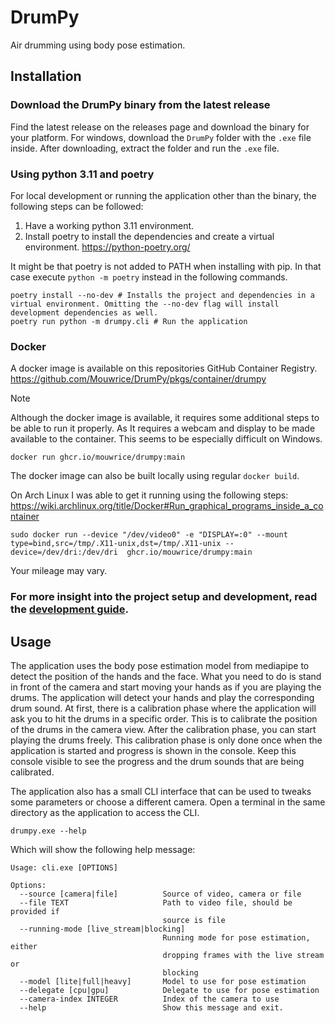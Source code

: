 # DrumPy

Air drumming using body pose estimation.

## Installation

### Download the DrumPy binary from the latest release

Find the latest release on the releases page and download the binary for your platform.
For windows, download the `DrumPy` folder with the `.exe` file inside.
After downloading, extract the folder and run the `.exe` file.

### Using python 3.11 and poetry

For local development or running the application other than the binary, the following steps can be followed:

1. Have a working python 3.11 environment.
2. Install poetry to install the dependencies and create a virtual environment. https://python-poetry.org/

It might be that poetry is not added to PATH when installing with pip. In that case execute `python -m poetry` instead
in the following commands.

```shell
poetry install --no-dev # Installs the project and dependencies in a virtual environment. Omitting the --no-dev flag will install development dependencies as well.
poetry run python -m drumpy.cli # Run the application
```

### Docker

A docker image is available on this repositories GitHub Container
Registry. https://github.com/Mouwrice/DrumPy/pkgs/container/drumpy

> [!NOTE]
> Although the docker image is available, it requires some additional steps to be able to run it properly.
> As It requires a webcam and display to be made available to the container. This seems to be especially difficult
> on Windows.

```shell
docker run ghcr.io/mouwrice/drumpy:main
```

The docker image can also be built locally using regular `docker build`.

On Arch Linux I was able to get it running using the following
steps: https://wiki.archlinux.org/title/Docker#Run_graphical_programs_inside_a_container

```shell
sudo docker run --device "/dev/video0" -e "DISPLAY=:0" --mount type=bind,src=/tmp/.X11-unix,dst=/tmp/.X11-unix --device=/dev/dri:/dev/dri  ghcr.io/mouwrice/drumpy:main
```

Your mileage may vary.


### For more insight into the project setup and development, read the [development guide](DEVELOPING.md).


## Usage

The application uses the body pose estimation model from mediapipe to detect the position of the hands and the face.
What you need to do is stand in front of the camera and start moving your hands as if you are playing the drums.
The application will detect your hands and play the corresponding drum sound.
At first, there is a calibration phase where the application will ask you to hit the drums in a specific order.
This is to calibrate the position of the drums in the camera view.
After the calibration phase, you can start playing the drums freely.
This calibration phase is only done once when the application is started and progress is shown in the console.
Keep this console visible to see the progress and the drum sounds that are being calibrated.

The application also has a small CLI interface that can be used to tweaks some parameters or choose a different camera.
Open a terminal in the same directory as the application to access the CLI.

```shell
drumpy.exe --help
```
Which will show the following help message:

```
Usage: cli.exe [OPTIONS]

Options:
  --source [camera|file]          Source of video, camera or file
  --file TEXT                     Path to video file, should be provided if
                                  source is file
  --running-mode [live_stream|blocking]
                                  Running mode for pose estimation, either
                                  dropping frames with the live stream or
                                  blocking
  --model [lite|full|heavy]       Model to use for pose estimation
  --delegate [cpu|gpu]            Delegate to use for pose estimation
  --camera-index INTEGER          Index of the camera to use
  --help                          Show this message and exit.
```
